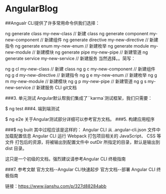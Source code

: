 # AngularBlog

##Angualr CLI提供了许多常用命令供我们选择：

ng generate class my-new-class              // 新建 class
ng generate component my-new-component      // 新建组件
ng generate directive my-new-directive      // 新建指令
ng generate enum my-new-enum                // 新建枚举
ng generate module my-new-module            // 新建模块
ng generate pipe my-new-pipe                // 新建管道
ng generate service my-new-service          // 新建服务
当然选择。。简写：

ng g cl my-new-class        // 新建 class
ng g c my-new-component     // 新建组件
ng g d my-new-directive     // 新建指令
ng g e my-new-enum          // 新建枚举
ng g m my-new-module        // 新建模块
ng g p my-new-pipe          // 新建管道
ng g s my-new-service       // 新建服务
CLI git文档

###3. 单元测试
Angular默认帮我们集成了``karma`测试框架，我们只需要：

$ ng test
###4. 端到端测试

$ ng e2e
关于Angular测试部分详细可以参考官方文档。
###5. 构建应用程序

###$ ng built
其中过程应该是这样的：
Angular CLI 从 .angular-cli.json 文件中加载配置信息
Angular CLI 运行 Webpack 打包项目相关的 JavaScript、 CSS 等文件
打包后的资源，将被输出到配置文件中 outDir 所指定的目录，默认是输出到 dist 目录。

这只是一个初级的文档，强烈建议请参考Angular CLI 终极指南

###7. 参考文献
官方文档--Angular CLI快速起步
官方文档--部署
Angular CLI 终极指南

链接：https://www.jianshu.com/p/327d88284abb
 

